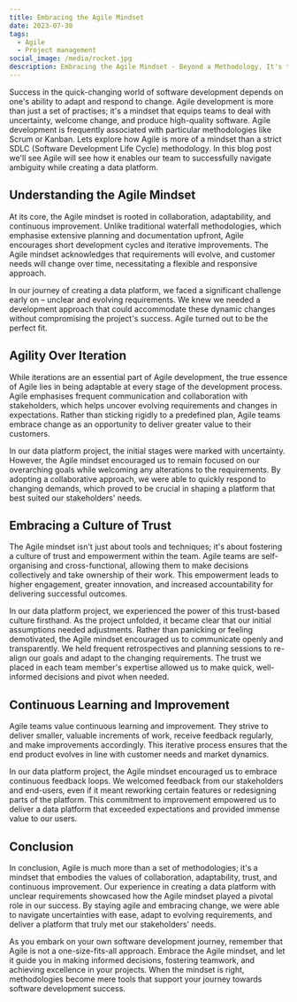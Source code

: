 ```yaml
---
title: Embracing the Agile Mindset
date: 2023-07-30
tags:
  - Agile
  - Project management
social_image: /media/rocket.jpg
description: Embracing the Agile Mindset - Beyond a Methodology, It's the Soul of Effective Software Development.
---
```


Success in the quick-changing world of software development depends on one's ability to adapt and respond to change. Agile development is more than just a set of practises; it's a mindset that equips teams to deal with uncertainty, welcome change, and produce high-quality software. Agile development is frequently associated with particular methodologies like Scrum or Kanban. Lets explore how Agile is more of a mindset than a strict SDLC (Software Development Life Cycle) methodology. In this blog post we'll see Agile will see how it enables our team to successfully navigate ambiguity while creating a data platform.

## Understanding the Agile Mindset

At its core, the Agile mindset is rooted in collaboration, adaptability, and continuous improvement. Unlike traditional waterfall methodologies, which emphasise extensive planning and documentation upfront, Agile encourages short development cycles and iterative improvements. The Agile mindset acknowledges that requirements will evolve, and customer needs will change over time, necessitating a flexible and responsive approach.

In our journey of creating a data platform, we faced a significant challenge early on – unclear and evolving requirements. We knew we needed a development approach that could accommodate these dynamic changes without compromising the project's success. Agile turned out to be the perfect fit.

## Agility Over Iteration

While iterations are an essential part of Agile development, the true essence of Agile lies in being adaptable at every stage of the development process. Agile emphasises frequent communication and collaboration with stakeholders, which helps uncover evolving requirements and changes in expectations. Rather than sticking rigidly to a predefined plan, Agile teams embrace change as an opportunity to deliver greater value to their customers.

In our data platform project, the initial stages were marked with uncertainty. However, the Agile mindset encouraged us to remain focused on our overarching goals while welcoming any alterations to the requirements. By adopting a collaborative approach, we were able to quickly respond to changing demands, which proved to be crucial in shaping a platform that best suited our stakeholders' needs.

## Embracing a Culture of Trust

The Agile mindset isn't just about tools and techniques; it's about fostering a culture of trust and empowerment within the team. Agile teams are self-organising and cross-functional, allowing them to make decisions collectively and take ownership of their work. This empowerment leads to higher engagement, greater innovation, and increased accountability for delivering successful outcomes.

In our data platform project, we experienced the power of this trust-based culture firsthand. As the project unfolded, it became clear that our initial assumptions needed adjustments. Rather than panicking or feeling demotivated, the Agile mindset encouraged us to communicate openly and transparently. We held frequent retrospectives and planning sessions to re-align our goals and adapt to the changing requirements. The trust we placed in each team member's expertise allowed us to make quick, well-informed decisions and pivot when needed.

## Continuous Learning and Improvement

Agile teams value continuous learning and improvement. They strive to deliver smaller, valuable increments of work, receive feedback regularly, and make improvements accordingly. This iterative process ensures that the end product evolves in line with customer needs and market dynamics.

In our data platform project, the Agile mindset encouraged us to embrace continuous feedback loops. We welcomed feedback from our stakeholders and end-users, even if it meant reworking certain features or redesigning parts of the platform. This commitment to improvement empowered us to deliver a data platform that exceeded expectations and provided immense value to our users.

## Conclusion

In conclusion, Agile is much more than a set of methodologies; it's a mindset that embodies the values of collaboration, adaptability, trust, and continuous improvement. Our experience in creating a data platform with unclear requirements showcased how the Agile mindset played a pivotal role in our success. By staying agile and embracing change, we were able to navigate uncertainties with ease, adapt to evolving requirements, and deliver a platform that truly met our stakeholders' needs.

As you embark on your own software development journey, remember that Agile is not a one-size-fits-all approach. Embrace the Agile mindset, and let it guide you in making informed decisions, fostering teamwork, and achieving excellence in your projects. When the mindset is right, methodologies become mere tools that support your journey towards software development success.
